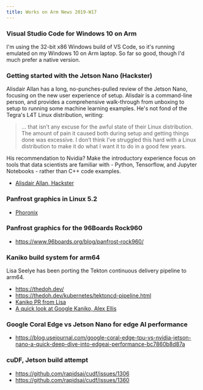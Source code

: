 ```yaml
---
title: Works on Arm News 2019-W17
---
```


### Visual Studio Code for Windows 10 on Arm

I'm using the 32-bit x86 Windows build of VS Code, so
it's running emulated on my Windows 10 on Arm laptop.
So far so good, though I'd much prefer a native version.

### Getting started with the Jetson Nano (Hackster)

Alisdair Allan has a long, no-punches-pulled review
of the Jetson Nano, focusing on the new user experience
of setup. Alisdair is a command-line person, and provides
a comprehensive walk-through from unboxing to setup to
running some machine learning examples. He's not fond
of the Tegra's L4T Linux distribution, writing:

> ... that isn’t any excuse for the awful state of their Linux distribution. The amount of pain it caused both during setup and getting things done was excessive. I don’t think I’ve struggled this hard with a Linux distribution to make it do what I want it to do in a good few years.

His recommendation to Nvidia? Make the introductory experience
focus on tools that data scientists are familiar with - Python,
Tensorflow, and Jupyter Notebooks - rather than C++ code examples.

* [Alisdair Allan, Hackster](https://blog.hackster.io/getting-started-with-the-nvidia-jetson-nano-developer-kit-43aa7c298797)

### Panfrost graphics in Linux 5.2

* [Phoronix](https://www.phoronix.com/scan.php?page=news_item&px=Panfrost-DRM-For-Linux-5.2)

### Panfrost graphics for the 96Boards Rock960

* https://www.96boards.org/blog/panfrost-rock960/

### Kaniko build system for arm64

Lisa Seelye has been porting the Tekton continuous
delivery pipeline to arm64.

* <https://thedoh.dev/>
* <https://thedoh.dev/kubernetes/tektoncd-pipeline.html>
* [Kaniko PR from Lisa](https://github.com/GoogleContainerTools/kaniko/pull/646)
* [A quick look at Google Kaniko, Alex Ellis](https://blog.alexellis.io/quick-look-at-google-kaniko/)

### Google Coral Edge vs Jetson Nano for edge AI performance

* https://blog.usejournal.com/google-coral-edge-tpu-vs-nvidia-jetson-nano-a-quick-deep-dive-into-edgeai-performance-bc7860b8d87a

### cuDF, Jetson build attempt

* https://github.com/rapidsai/cudf/issues/1306
* https://github.com/rapidsai/cudf/issues/1360

